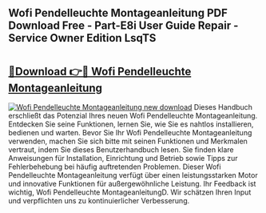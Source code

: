 ## Wofi Pendelleuchte Montageanleitung PDF Download Free - Part-E8i User Guide Repair - Service Owner Edition LsqTS

# <h2><a href="http://df8h01.blite.top/?on=Wofi+Pendelleuchte+Montageanleitung">🔗Download 👉🔴 Wofi Pendelleuchte Montageanleitung</a></h2>

[![Wofi Pendelleuchte Montageanleitung new download](https://i.imgur.com/lujVjoI.png)](http://df8h01.blite.top/?on=Wofi+Pendelleuchte+Montageanleitung)
Dieses Handbuch erschließt das Potenzial Ihres neuen Wofi Pendelleuchte Montageanleitung. Entdecken Sie seine Funktionen, lernen Sie, wie Sie es nahtlos installieren, bedienen und warten. Bevor Sie Ihr Wofi Pendelleuchte Montageanleitung verwenden, machen Sie sich bitte mit seinen Funktionen und Merkmalen vertraut, indem Sie dieses Benutzerhandbuch lesen. Sie finden klare Anweisungen für Installation, Einrichtung und Betrieb sowie Tipps zur Fehlerbehebung bei häufig auftretenden Problemen. Dieser Wofi Pendelleuchte Montageanleitung verfügt über einen leistungsstarken Motor und innovative Funktionen für außergewöhnliche Leistung. Ihr Feedback ist wichtig, Wofi Pendelleuchte MontageanleitungD. Wir schätzen Ihren Input und verpflichten uns zu kontinuierlicher Verbesserung.
